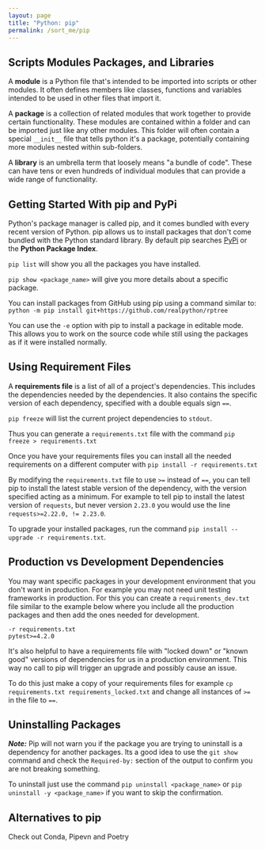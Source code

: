 ```yaml
---
layout: page
title: "Python: pip"
permalink: /sort_me/pip
---
```


## Scripts Modules Packages, and Libraries

A **module** is a Python file that's intended to be imported into scripts or other modules. It often defines members like classes, functions and variables intended to be used in other files that import it.

A **package** is a collection of related modules that work together to provide certain functionality. These modules are contained within a folder and can be imported just like any other modules. This folder will often contain a special `__init__` file that tells python it's a package, potentially containing more modules nested within sub-folders.

A **library** is an umbrella term that loosely means "a bundle of code". These can have tens or even hundreds of individual modules that can provide a wide range of functionality.

## Getting Started With pip and PyPi

Python's package manager is called pip, and it comes bundled with every recent version of Python. pip allows us to install packages that don't come bundled with the Python standard library.  By default pip searches [PyPi](https://www.pypi.org/) or the **Python Package Index**.

`pip list` will show you all the packages you have installed.

`pip show <package_name>` will give you more details about a specific package.

You can install packages from GitHub using pip using a command similar to: `python -m pip install git+https://github.com/realpython/rptree`

You can use the `-e` option with pip to install a package in editable mode. This allows you to work on the source code while still using the packages as if it were installed normally.

## Using Requirement Files

A **requirements file** is a list of all of a project's dependencies. This includes the dependencies needed by the dependencies. It also contains the specific version of each dependency, specified with a double equals sign `==`.

`pip freeze` will list the current project dependencies to `stdout`.

Thus you can generate a `requirements.txt` file with the command `pip freeze > requirements.txt`

Once you have your requirements files you can install all the needed requirements on a different computer with `pip install -r requirements.txt`

By modifying the `requirements.txt` file to use `>=` instead of `==`, you can tell pip to install the latest stable version of the dependency, with the version specified acting as a minimum.  For example to tell pip to install the latest version of `requests`, but never version `2.23.0` you would use the line `requests>=2.22.0, != 2.23.0`.

To upgrade your installed packages, run the command `pip install --upgrade -r requirements.txt`.

## Production vs Development Dependencies

You may want specific packages in your development environment that you don't want in production. For example you may not need unit testing frameworks in production. For this you can create a `requirements_dev.txt` file similar to the example below where you include all the production packages and then add the ones needed for development.

```text
-r requirements.txt
pytest>=4.2.0
```

It's also helpful to have a requirements file with "locked down" or "known good" versions of dependencies for us in a production environment. This way no call to pip will trigger an upgrade and possibly cause an issue.

To do this just make a copy of your requirements files for example `cp requirements.txt requirements_locked.txt` and change all instances of `>=` in the file to `==`.

## Uninstalling Packages

***Note:*** Pip will not warn you if the package you are trying to uninstall is a dependency for another packages. Its a good idea to use the `git show` command and check the `Required-by:` section of the output to confirm you are not breaking something.

To uninstall just use the command `pip uninstall <package_name>` or `pip uninstall -y <package_name>` if you want to skip the confirmation.

## Alternatives to pip

Check out Conda, Pipevn and Poetry